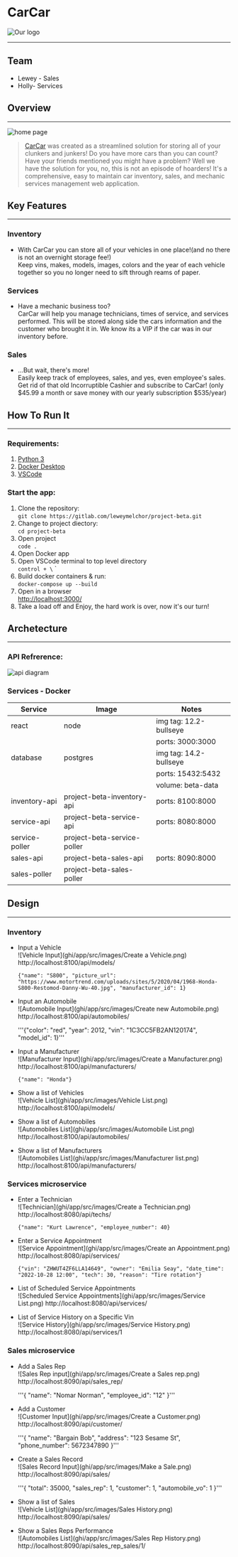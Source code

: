 # CarCar
![Our logo](ghi/app/src/images/CCLW.png)

---

## Team
* Lewey - Sales
* Holly- Services

## Overview

---

![home page](ghi/app/src/images/CarCarHome.png)
> [CarCar](http://localhost:3000/) was created as a streamlined solution for storing all of your clunkers and junkers! Do you have more cars than you can count? Have your friends mentioned you might have a problem? Well we have the solution for you, no, this is not an episode of hoarders! It's a comprehensive, easy to maintain car inventory, sales, and mechanic services management web application.

## Key Features

---

### Inventory<br>
- With CarCar you can store all of your vehicles in one place!(and no there is not an overnight storage fee!) <br> Keep vins, makes, models, images, colors and the year of each vehicle together so you no longer need to sift through reams of paper.
### Services<br>
- Have a mechanic business too?<br>
CarCar will help you manage technicians, times of service, and services performed. This will be stored along side the cars information and the customer who brought it in. We know its a VIP if the car was in our inventory before.
### Sales<br>
- ...But wait, there's more!<br>Easily keep track of employees, sales, and yes, even employee's sales. Get rid of that old Incorruptible Cashier and subscribe to CarCar! (only $45.99 a month or save money with our yearly subscription $535/year)


## How To Run It

---

### Requirements:

1. [Python 3](https://www.python.org/downloads/)
2. [Docker Desktop](https://www.docker.com/products/docker-desktop/)
3. [VSCode](https://code.visualstudio.com/)

### Start the app:

1. Clone the repository:<br>`git clone https://gitlab.com/leweymelchor/project-beta.git`
2. Change to project diectory:<br>`cd project-beta`
3. Open project<br>`code .`
4. Open Docker app
5. Open VSCode terminal  to top level directory<br>`control + \` `
6. Build docker containers & run:<br>
    `docker-compose up --build`
7. Open in a browser<br> [http://localhost:3000/](http://localhost:3000/)
8. Take a load off and Enjoy, the hard work is over, now it's our turn!


## Archetecture

---

### API Refrerence:
![api diagram](ghi/app/src/images/CarCarAPIs.png)

### Services - Docker
| Service | Image | Notes |
| --- | --- | --- |
| react | node | img tag: 12.2-bullseye |
| | |ports: 3000:3000 |
| database | postgres | img tag: 14.2-bullseye |
| | | ports: 15432:5432 |
| | | volume: beta-data |
| inventory-api | project-beta-inventory-api | ports: 8100:8000 |
| service-api | project-beta-service-api | ports: 8080:8000 |
| service-poller | project-beta-service-poller |  |
| sales-api | project-beta-sales-api | ports: 8090:8000 |
| sales-poller | project-beta-sales-poller |  |

## Design

---

### Inventory
- Input a Vehicle<br>
![Vehicle Input](ghi/app/src/images/Create a Vehicle.png)
http://localhost:8100/api/models/ <br>

    ```{"name": "S800", "picture_url": "https://www.motortrend.com/uploads/sites/5/2020/04/1968-Honda-S800-Restomod-Danny-Wu-40.jpg", "manufacturer_id": 1}```

- Input an Automobile<br>
![Automobile Input](ghi/app/src/images/Create new Automobile.png)<br>
http://localhost:8100/api/automobiles/ <br>

    '''{"color": "red", "year": 2012, "vin": "1C3CC5FB2AN120174", "model_id": 1}'''

- Input a Manufacturer<br>
![Manufacturer Input](ghi/app/src/images/Create a Manufacturer.png)
http://localhost:8100/api/manufacturers/ <br>

    ```{"name": "Honda"}```

- Show a list of Vehicles<br>
![Vehicle List](ghi/app/src/images/Vehicle List.png)
http://localhost:8100/api/models/ <br>

- Show a list of Automobiles<br>
![Automobiles List](ghi/app/src/images/Automobile List.png)
http://localhost:8100/api/automobiles/ <br>

- Show a list of Manufacturers<br>
![Automobiles List](ghi/app/src/images/Manufacturer list.png)
http://localhost:8100/api/manufacturers/ <br>

### Services microservice

- Enter a Technician<br>
![Technician](ghi/app/src/images/Create a Technician.png)
http://localhost:8080/api/techs/ <br>

    ```{"name": "Kurt Lawrence", "employee_number": 40}```

- Enter a Service Appointment<br>
![Service Appointment](ghi/app/src/images/Create an Appointment.png)
http://localhost:8080/api/services/ <br>

    ```{"vin": "ZHWUT4ZF6LLA14649", "owner": "Emilia Seay", "date_time": "2022-10-28 12:00", "tech": 30, "reason": "Tire rotation"}```

- List of Scheduled Service Appointments<br>
![Scheduled Service Appointments](ghi/app/src/images/Service List.png)
http://localhost:8080/api/services/ <br>

- List of Service History on a Specific Vin<br>
![Service History](ghi/app/src/images/Service History.png)
http://localhost:8080/api/services/1  <br>

### Sales microservice

- Add a Sales Rep<br>
![Sales Rep input](ghi/app/src/images/Create a Sales rep.png)
http://localhost:8090/api/sales_rep/ <br>

    '''{
	"name": "Nomar Norman",
	"employee_id": "12"
}'''

- Add a Customer<br>
![Customer Input](ghi/app/src/images/Create a Customer.png)
http://localhost:8090/api/customer/ <br>

    '''{
  "name": "Bargain Bob",
	"address": "123 Sesame St",
	"phone_number": 5672347890
}'''

- Create a Sales Record<br>
![Sales Record Input](ghi/app/src/images/Make a Sale.png)
http://localhost:8090/api/sales/ <br>

    '''{
	"total": 35000,
	"sales_rep": 1,
	"customer": 1,
	"automobile_vo": 1
}'''

- Show a list of Sales<br>
![Vehicle List](ghi/app/src/images/Sales History.png)
http://localhost:8090/api/sales/ <br>

- Show a Sales Reps Performance<br>
![Automobiles List](ghi/app/src/images/Sales Rep History.png)
http://localhost:8090/api/sales_rep_sales/1/ <br>
